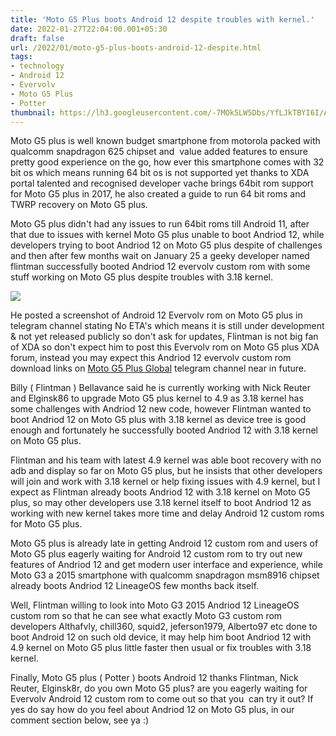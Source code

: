 ```yaml
---
title: 'Moto G5 Plus boots Android 12 despite troubles with kernel.'
date: 2022-01-27T22:04:00.001+05:30
draft: false
url: /2022/01/moto-g5-plus-boots-android-12-despite.html
tags: 
- technology
- Android 12
- Evervolv
- Moto G5 Plus
- Potter
thumbnail: https://lh3.googleusercontent.com/-7MOk5LW5Dbs/YfLJkTBYI6I/AAAAAAAAI3M/gBm4lSO2Lq4MU-KsZc2I3gguzOE-WXeAQCNcBGAsYHQ/s1600/1643301260920186-0.png
---
```


  

Moto G5 plus is well known budget smartphone from motorola packed with qualcomm snapdragon 625 chipset and  value added features to ensure pretty good experience on the go, how ever this smartphone comes with 32 bit os which means running 64 bit os is not supported yet thanks to XDA portal talented and recognised developer vache brings 64bit rom support for Moto G5 plus in 2017, he also created a guide to run 64 bit roms and TWRP recovery on Moto G5 plus.

  

Moto G5 plus didn't had any issues to run 64bit roms till Android 11, after that due to issues with kernel Moto G5 plus unable to boot Andriod 12, while developers trying to boot Andriod 12 on Moto G5 plus despite of challenges and then after few months wait on January 25 a geeky developer named flintman successfully booted Andriod 12 evervolv custom rom with some stuff working on Moto G5 plus despite troubles with 3.18 kernel.

  

 ![](https://lh3.googleusercontent.com/-poLqRlbeiuc/YfLJjcmrJ2I/AAAAAAAAI3I/Sgngz7jQ8Gg8hBrwVEeoEaDwqhzniWvZwCNcBGAsYHQ/s1600/1643301256088692-1.png) 

  

He posted a screenshot of Android 12 Evervolv rom on Moto G5 plus in telegram channel stating No ETA's which means it is still under development & not yet released publicly so don't ask for updates, Flintman is not big fan of XDA so don't expect him to post this Evervolv rom on Moto G5 plus XDA forum, instead you may expect this Andriod 12 evervolv custom rom download links on [Moto G5 Plus Global](https://t.me/potterofficial) telegram channel near in future.

  

Billy ( Flintman ) Bellavance said he is currently working with Nick Reuter and Elginsk86 to upgrade Moto G5 plus kernel to 4.9 as 3.18 kernel has some challenges with Andriod 12 new code, however Flintman wanted to boot Andriod 12 on Moto G5 plus with 3.18 kernel as device tree is good enough and fortunately he successfully booted Andriod 12 with 3.18 kernel on Moto G5 plus.

  

Flintman and his team with latest 4.9 kernel was able boot recovery with no adb and display so far on Moto G5 plus, but he insists that other developers will join and work with 3.18 kernel or help fixing issues with 4.9 kernel, but I expect as Flintman already boots Andriod 12 with 3.18 kernel on Moto G5 plus, so may other developers use 3.18 kernel itself to boot Andriod 12 as working with new kernel takes more time and delay Android 12 custom roms for Moto G5 plus.

  

Moto G5 plus is already late in getting Android 12 custom rom and users of Moto G5 plus eagerly waiting for Android 12 custom rom to try out new features of Andriod 12 and get modern user interface and experience, while Moto G3 a 2015 smartphone with qualcomm snapdragon msm8916 chipset already boots Andriod 12 LineageOS few months back itself.

  

Well, Flintman willing to look into Moto G3 2015 Andriod 12 LineageOS custom rom so that he can see what exactly Moto G3 custom rom developers Althafvly, chill360, squid2, jeferson1979, Alberto97 etc done to boot Android 12 on such old device, it may help him boot Andriod 12 with 4.9 kernel on Moto G5 plus little faster then usual or fix troubles with 3.18 kernel.

  

Finally, Moto G5 plus ( Potter ) boots Android 12 thanks Flintman, Nick Reuter, Elginsk8r, do you own Moto G5 plus? are you eagerly waiting for Evervolv Android 12 custom rom to come out so that you  can try it out? If yes do say how do you feel about Andriod 12 on Moto G5 plus, in our comment section below, see ya :)